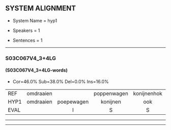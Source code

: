 
## SYSTEM ALIGNMENT

- System Name = hyp1

- Speakers = 1

- Sentences = 1

---

### S03C067V4_3+4LG

#### (S03C067V4_3+4LG-words)

- Cor=46.0%	Sub=38.0%	Del=0.0%	Ins=16.0%

|  |  |  |  |  |  |  |  |  |  |  |  |  |  |  |  |  |  |  |  |  |  |  |  |  |  |  |  |  |  |  |  |  |  |  |  |  |  |  |  |  |  |  |  |  |  |  |  |  |  |  |
|:--- |:---:|:---:|:---:|:---:|:---:|:---:|:---:|:---:|:---:|:---:|:---:|:---:|:---:|:---:|:---:|:---:|:---:|:---:|:---:|:---:|:---:|:---:|:---:|:---:|:---:|:---:|:---:|:---:|:---:|:---:|:---:|:---:|:---:|:---:|:---:|:---:|:---:|:---:|:---:|:---:|:---:|:---:|:---:|:---:|:---:|:---:|:---:|:---:|:---:|:---:|
| REF | omdraaien |  | poppenwagen | konijnenhok | elastiekje |  | ruziemaken | teddybeer | dierentuin | paddenstoelen | verstoppertje | wasmachine | fototoestel |  | toiletpapier | vrachtwagen | buurmannen | vogelkooi | olifant | * | schommelen | iedereen |  |  |  | * | schoenenwinkel | knutselen | ophangen | verjaardag | sprookjesboek | tandenborstel | lucifer | slaapkamer | achterdeur | ziekenhuis | nieuwsgierig | afblijven | kabouter |  |  | washandje | sneeuwwitje | goeiendag | vakantie | limonade | autorijden | eindelijk | familie | chocolade |
| HYP1 | omdraaien | poepewagen | konijnen | ook | elastiekje | luzie | maken | tediber | dierentuin | pallestoegelen | verstoppertje | wasmachine | fototoestel | dan | lidpapier | vrechtwuigen | buurmannen | vogelkooi | olifant | schommel | schommen | iedereen | schoomwing | schoon | in | een | winkel | knutselen | ophangen | verjaardag | sprookjesboek | tanen | borstel | luciferslaapkamer | achterdeur | 'tziekenhuis | nieuwsgierig | afblijven | kabouter | wassentj | dus | ned | juitje | goeiendag | vakantie | lemonare | autorijden | eindelijk | familie | chocolar |
| EVAL |  | I | S | S |  | I | S | S |  | S |  |  |  | I | S | S |  |  |  | S | S |  | I | I | I | S | S |  |  |  |  | S | S | S |  | S |  |  |  | I | I | S | S |  |  | S |  |  |  | S |
---

---
